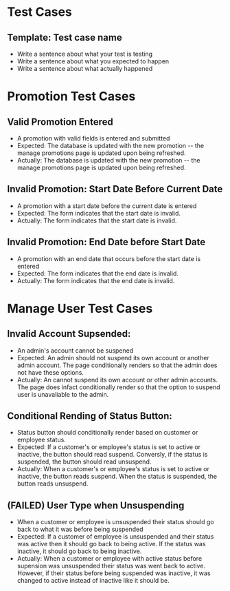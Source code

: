 # Test Cases

## Template: Test case name
- Write a sentence about what your test is testing
- Write a sentence about what you expected to happen
- Write a sentence about what actually happened

# Promotion Test Cases
## Valid Promotion Entered
- A promotion with valid fields is entered and submitted
- Expected: The database is updated with the new promotion -- the manage promotions page is updated upon being refreshed.
- Actually: The database is updated with the new promotion -- the manage promotions page is updated upon being refreshed.
## Invalid Promotion: Start Date Before Current Date
- A promotion with a start date before the current date is entered
- Expected: The form indicates that the start date is invalid.
- Actually: The form indicates that the start date is invalid.
## Invalid Promotion: End Date before Start Date
- A promotion with an end date that occurs before the start date is entered
- Expected: The form indicates that the end date is invalid.
- Actually: The form indicates that the end date is invalid.

# Manage User Test Cases
## Invalid Account Supsended:
- An admin's account cannot be suspened
- Expected: An admin should not suspend its own account or another admin account. The page conditionally renders so that the admin does not have these options.
- Actually: An cannot suspend its own account or other admin accounts. The page does infact conditionally render so that the option to suspend user is unavaliable to the admin.

## Conditional Rending of Status Button:
- Status button should conditionally render based on customer or employee status.
- Expected: If a customer's or employee's status is set to active or inactive, the button should read suspend. Conversly, if the status is suspended, the button should read unsuspend. 
- Actually: When a customer's or employee's status is set to active or inactive, the button reads suspend. When the status is suspended, the button reads unsuspend.

## (FAILED) User Type when Unsuspending
- When a customer or employee is unsuspended their status should go back to what it was before being suspended
- Expected: If a customer of employee is unsuspended and their status was active then it should go back to being active. If the status was inactive, it should go back to being inactive. 
- Actually: When a customer or employee with active status before supension was unsuspended their status was went back to active. However, if their status before being suspended was inactive, it was changed to active instead of inactive like it should be. 
